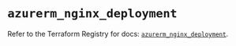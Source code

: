 # `azurerm_nginx_deployment`

Refer to the Terraform Registry for docs: [`azurerm_nginx_deployment`](https://registry.terraform.io/providers/hashicorp/azurerm/4.3.0/docs/resources/nginx_deployment).
